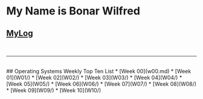 # My Name is Bonar Wilfred

## [MyLog](TXT/mylog.txt)
<br>
<hr>
<br>
## Operating Systems Weekly Top Ten List
* [Week 00](w00.md)
* [Week 01](W01/)
* [Week 02](W02/)
* [Week 03](W03/)
* [Week 04](W04/)
* [Week 05](W05/)
* [Week 06](W06/)
* [Week 07](W07/)
* [Week 08](W08/)
* [Week 09](W09/)
* [Week 10](W10/)

